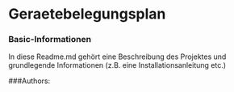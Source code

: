 # Geraetebelegungsplan
### Basic-Informationen
In diese Readme.md gehört eine Beschreibung des Projektes und grundlegende Informationen 
(z.B. eine Installationsanleitung etc.)

###Authors:
